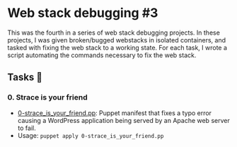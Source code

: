 # Web stack debugging #3

This was the fourth in a series of web stack debugging projects. In these projects, I was given broken/bugged webstacks in isolated containers, and tasked with fixing the web stack to a working state. For each task, I wrote a script automating the commands necessary to fix the web stack.

## Tasks 📃

### 0. Strace is your friend

   - [0-strace_is_your_friend.pp](0-strace_is_your_friend.pp): Puppet manifest that fixes a typo error causing a WordPress application being served by an Apache web server to fail.
   - Usage: `puppet apply 0-strace_is_your_friend.pp`
